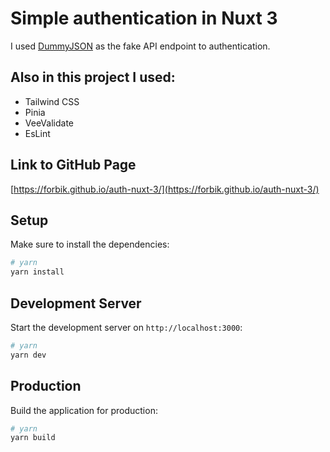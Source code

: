 # Simple authentication in Nuxt 3

I used [DummyJSON](https://dummyjson.com/) as the fake API endpoint to authentication.

## Also in this project I used:

 - Tailwind CSS
 - Pinia
 - VeeValidate
 - EsLint

## Link to GitHub Page

[https://forbik.github.io/auth-nuxt-3/](https://forbik.github.io/auth-nuxt-3/)

## Setup

Make sure to install the dependencies:

```bash
# yarn
yarn install
```

## Development Server

Start the development server on `http://localhost:3000`:

```bash
# yarn
yarn dev
```

## Production

Build the application for production:

```bash
# yarn
yarn build
```
